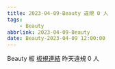 ```yaml
---
title: 2023-04-09-Beauty 違規 0 人
tags:
    - Beauty
abbrlink: 2023-04-09-Beauty
date: Beauty-2023-04-09 12:00:00
---
```

Beauty 板 [板規連結](https://www.ptt.cc/bbs/Beauty/M.1630069980.A.84B.html)
昨天違規 0 人
